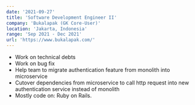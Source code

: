 ```yaml
---
date: '2021-09-27'
title: 'Software Development Engineer II'
company: 'Bukalapak (GK Core-User)'
location: 'Jakarta, Indonesia'
range: 'Sep 2021 - Dec 2021'
url: 'https://www.bukalapak.com/'
---
```


- Work on technical debts
- Work on bug fix
- Help team to migrate authentication feature from monolith into microservice
- Cutover dependencies from microservice to call http request into new authentication service instead of monolith
- Mostly code on: Ruby on Rails.
